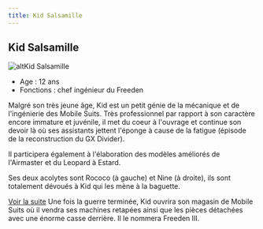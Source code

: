 ```yaml
---
title: Kid Salsamille
---
```


Kid Salsamille
--------------

![alt](/images/mini/images-stories-saga-gundamx-images-equipage-_tb_200x_gxshot066.jpg)Kid Salsamille  
- Age : 12 ans  
- Fonctions : chef ingénieur du Freeden


Malgré son très jeune âge, Kid est un petit génie de la mécanique et de l'ingénierie des Mobile Suits. Très professionnel par rapport à son caractère encore immature et juvénile, il met du coeur à l'ouvrage et continue son devoir là où ses assistants jettent l'éponge à cause de la fatigue (épisode de la reconstruction du GX Divider).


Il participera également à l'élaboration des modèles améliorés de l'Airmaster et du Leopard à Estard.


Ses deux acolytes sont Rococo (à gauche) et Nine (à droite), ils sont totalement dévoués à Kid qui les mène à la baguette.


[Voir la suite](javascript:spoiler();)
Une fois la guerre terminée, Kid ouvrira son magasin de Mobile Suits où il vendra ses machines retapées ainsi que les pièces détachées avec une énorme casse derrière. Il le nommera Freeden III.


